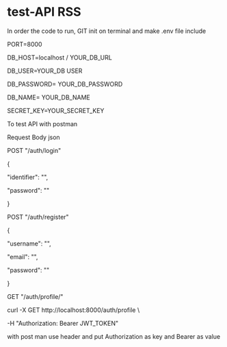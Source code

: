 # test-API RSS

<p> In order the code to run, 
  GIT init on terminal and make .env file include</p>
  
<p>PORT=8000</p>
<p>DB_HOST=localhost / YOUR_DB_URL</p>
<p>DB_USER=YOUR_DB USER</p>
<p>DB_PASSWORD= YOUR_DB_PASSWORD</p>
<p>DB_NAME= YOUR_DB_NAME</p>
<p>SECRET_KEY=YOUR_SECRET_KEY</p>

<p>To test API with postman </p>

<p>Request Body json</p>
<p> POST "/auth/login"  </p>
 <p> {  </p>
<p>  "identifier": "",  </p>
<p>  "password": ""  </p>
<p>}  </p>
  
<p>  POST "/auth/register"  </p>
<p>  {
<p>  "username": "",  </p>
<p>  "email": "",  </p>
<p>  "password": ""  </p>
<p>}  </p>

 <p> GET "/auth/profile/"  </p>
<p>curl -X GET http://localhost:8000/auth/profile \  </p>
<p>-H "Authorization: Bearer JWT_TOKEN"  </p>
  
 <p> with post man use header and put Authorization as key and Bearer <JWT_TOKEN> as value  </p>
  

